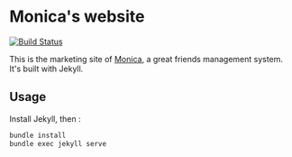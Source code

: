 Monica's website
==================

[![Build Status](https://travis-ci.org/monicahq/monicahq.github.io.svg?branch=master)](https://travis-ci.org/monicahq/monicahq.github.io)

This is the marketing site of [Monica](https://monicahq.com), a great friends
management system. It's built with Jekyll.


Usage
-----

Install Jekyll, then :

```bash
bundle install
bundle exec jekyll serve
```